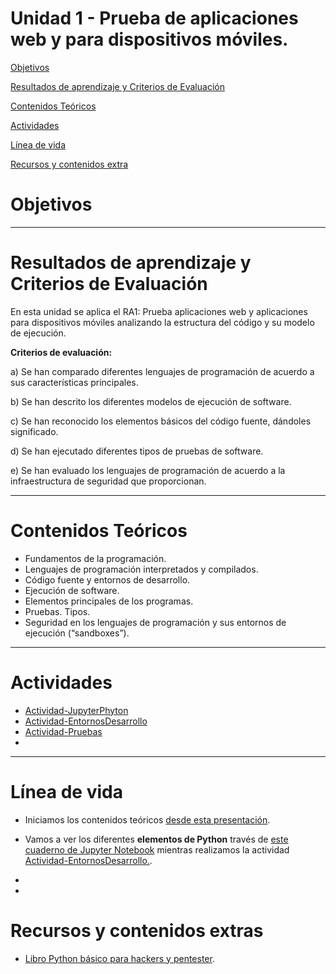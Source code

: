 # Unidad 1 - Prueba de aplicaciones web y para dispositivos móviles.

[Objetivos](#objetivos)

[Resultados de aprendizaje y Criterios de Evaluación](#resultados-de-aprendizaje-y-criterios-de-evaluación)

[Contenidos Teóricos](#contenidos-teóricos)

[Actividades](#actividades)

[Línea de vida](#línea-de-vida)

[Recursos y contenidos extra](#recursos-y-contenidos-extras)

# Objetivos


---
# Resultados de aprendizaje y Criterios de Evaluación

En esta unidad se aplica el RA1: Prueba aplicaciones web y aplicaciones para dispositivos móviles analizando la estructura del código y su modelo de ejecución.

**Criterios de evaluación:**

a)	Se han comparado diferentes lenguajes de programación de acuerdo a sus características principales.

b)	Se han descrito los diferentes modelos de ejecución de software.

c)	Se han reconocido los elementos básicos del código fuente, dándoles significado.

d)	Se han ejecutado diferentes tipos de pruebas de software.

e)	Se han evaluado los lenguajes de programación de acuerdo a la infraestructura de seguridad que proporcionan.


---
# Contenidos Teóricos

- Fundamentos de la programación.
- Lenguajes de programación interpretados y compilados.
- Código fuente y entornos de desarrollo.
- Ejecución de software.
- Elementos principales de los programas.
- Pruebas. Tipos.
- Seguridad en los lenguajes de programación y sus entornos de ejecución (“sandboxes”).


---
# Actividades

- [Actividad-JupyterPhyton](Actividad-JupyterPhyton/README.md)
- [Actividad-EntornosDesarrollo](Actividad-EntornosDesarrollo/README.md)
- [Actividad-Pruebas](Actividad-Pruebas/README.md)
- []()


---

# Línea de vida


- Iniciamos los contenidos teóricos [desde esta presentación](ContenidosTeoricos/PPSUnidad1-LenguajesProgramacion.pdf).


- Vamos a ver los diferentes **elementos de Python** través de [este cuaderno de Jupyter Notebook](./Actividad-JupyterPhyton/ElementosPython.ipynb) mientras realizamos la actividad [Actividad-EntornosDesarrollo.](Actividad-EntornosDesarrollo/README.md).  
- 
- 

# Recursos y contenidos extras

- [Libro Python básico para hackers y pentester](https://protegermipc.net/2019/05/22/libro-python-basico-para-hackers-y-pentester).
